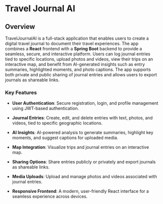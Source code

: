 Travel Journal AI
===============

Overview
--------

TravelJournalAI is a full-stack application that enables users to create a digital travel journal to document their travel experiences. The app combines a **React** frontend with a **Spring Boot** backend to provide a seamless, secure, and interactive platform. Users can log journal entries tied to specific locations, upload photos and videos, view their trips on an interactive map, and benefit from AI-generated insights such as entry summaries, highlighted moments, and photo captions. The app supports both private and public sharing of journal entries and allows users to export journals as shareable links.

### Key Features

*   **User Authentication**: Secure registration, login, and profile management using JWT-based authentication.
    
*   **Journal Entries**: Create, edit, and delete entries with text, photos, and videos, tied to specific geographic locations.
    
*   **AI Insights**: AI-powered analysis to generate summaries, highlight key moments, and suggest captions for uploaded media.
    
*   **Map Integration**: Visualize trips and journal entries on an interactive map.
    
*   **Sharing Options**: Share entries publicly or privately and export journals as shareable links.
    
*   **Media Uploads**: Upload and manage photos and videos associated with journal entries.
    
*   **Responsive Frontend**: A modern, user-friendly React interface for a seamless experience across devices.
